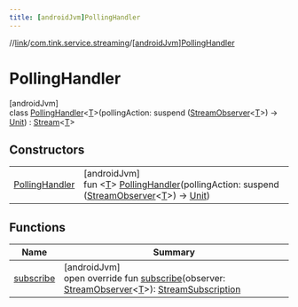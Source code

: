 ```yaml
---
title: [androidJvm]PollingHandler
---
```

//[link](../../../index.html)/[com.tink.service.streaming](../index.html)/[[androidJvm]PollingHandler](index.html)



# PollingHandler



[androidJvm]\
class [PollingHandler](index.html)&lt;[T](index.html)&gt;(pollingAction: suspend ([StreamObserver](../../com.tink.service.streaming.publisher/[android-jvm]-stream-observer/index.html)&lt;[T](index.html)&gt;) -&gt; [Unit](https://kotlinlang.org/api/latest/jvm/stdlib/kotlin/-unit/index.html)) : [Stream](../../com.tink.service.streaming.publisher/[android-jvm]-stream/index.html)&lt;[T](index.html)&gt;



## Constructors


| | |
|---|---|
| [PollingHandler](-polling-handler.html) | [androidJvm]<br>fun &lt;[T](index.html)&gt; [PollingHandler](-polling-handler.html)(pollingAction: suspend ([StreamObserver](../../com.tink.service.streaming.publisher/[android-jvm]-stream-observer/index.html)&lt;[T](index.html)&gt;) -&gt; [Unit](https://kotlinlang.org/api/latest/jvm/stdlib/kotlin/-unit/index.html)) |


## Functions


| Name | Summary |
|---|---|
| [subscribe](subscribe.html) | [androidJvm]<br>open override fun [subscribe](subscribe.html)(observer: [StreamObserver](../../com.tink.service.streaming.publisher/[android-jvm]-stream-observer/index.html)&lt;[T](index.html)&gt;): [StreamSubscription](../../com.tink.service.streaming.publisher/[android-jvm]-stream-subscription/index.html) |


